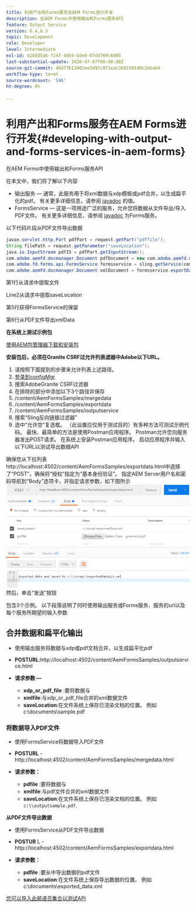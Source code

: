 ```yaml
---
title: 利用产出和Forms服务在AEM Forms进行开发
description: 在AEM Forms中使用输出和Forms服务API
feature: Output Service
version: 6.4,6.5
topic: Development
role: Developer
level: Intermediate
exl-id: d268d5d6-f24f-4db9-b8e0-07dd769c6005
last-substantial-update: 2020-07-07T00:00:00Z
source-git-commit: 46df7b13401ee3497c871eac3b8158148c2e6a04
workflow-type: tm+mt
source-wordcount: '596'
ht-degree: 0%

---
```


# 利用产出和Forms服务在AEM Forms进行开发{#developing-with-output-and-forms-services-in-aem-forms}

在AEM Forms中使用输出和Forms服务API

在本文中，我们将了解以下内容

* 输出服务 — 通常，此服务用于将xml数据与xdp模板或pdf合并，以生成扁平化的pdf。 有关更多详细信息，请参阅 [javadoc](https://helpx.adobe.com/experience-manager/6-5/forms/javadocs/index.html?com/adobe/fd/output/api/OutputService.html) 的值。
* FormsService — 这是一项用途广泛的服务，允许您将数据从文件导出/导入PDF文件。 有关更多详细信息，请参阅 [javadoc](https://developer.adobe.com/experience-manager/reference-materials/6-5/forms/javadocs/com/adobe/fd/forms/api/FormsService.html) 为Forms服务。


以下代码片段从PDF文件导出数据

```java
javax.servlet.http.Part pdfPart = request.getPart("pdffile");
String filePath = request.getParameter("saveLocation");
java.io.InputStream pdfIS = pdfPart.getInputStream();
com.adobe.aemfd.docmanager.Document pdfDocument = new com.adobe.aemfd.docmanager.Document(pdfIS);
com.adobe.fd.forms.api.FormsService formsservice = sling.getService(com.adobe.fd.forms.api.FormsService.class);
com.adobe.aemfd.docmanager.Document xmlDocument = formsservice.exportData(pdfDocument,com.adobe.fd.forms.api.DataFormat.Auto);
```

第1行从请求中提取文件

Line2从请求中提取saveLocation

第5行获得FormsService的保留

第6行从PDF文件导出xmlData

**在系统上测试示例包**

[使用AEM包管理器下载和安装包](assets/outputandformsservice.zip)




**安装包后，必须在Granite CSRF过允许列表滤器中Adobe以下URL。**

1. 请按照下面提到的步骤来允许列表上述路径。
1. [登录到configMgr](http://localhost:4502/system/console/configMgr)
1. 搜索AdobeGranite CSRF过滤器
1. 在排除的部分中添加以下3个路径并保存
1. /content/AemFormsSamples/mergedata
1. /content/AemFormsSamples/exportdata
1. /content/AemFormsSamples/outputservice
1. 搜索“Sling反向链接过滤器”
1. 选中“允许空”复选框。 （此设置应仅用于测试目的）有多种方法可测试示例代码。 最快、最简单的方法是使用Postman应用程序。 Postman允许您向服务器发出POST请求。 在系统上安装Postman应用程序。
启动应用程序并输入以下URL以测试导出数据API

确保您从下拉列表http://localhost:4502/content/AemFormsSamples/exportdata.html中选择了“POST”。确保将“授权”指定为“基本身份验证”。 指定AEM Server用户名和密码导航到“Body”选项卡，并指定请求参数，如下图所示
![导出](assets/postexport.png)
然后，单击“发送”按钮

包含3个示例。 以下段落说明了何时使用输出服务或Forms服务、服务的url以及每个服务所期望的输入参数

## 合并数据和扁平化输出

* 使用输出服务将数据与xdp或pdf文档合并，以生成扁平化pdf
* **POSTURL**:http://localhost:4502/content/AemFormsSamples/outputservice.html
* **请求参数 —**

   * **xdp_or_pdf_file** :要将数据与
   * **xmlfile**:与xdp_or_pdf_file合并的xml数据文件
   * **saveLocation**:在文件系统上保存已渲染文档的位置。 例如c:\\documents\\sample.pdf

### 将数据导入PDF文件

* 使用FormsService将数据导入PDF文件
* **POSTURL** - http://localhost:4502/content/AemFormsSamples/mergedata.html
* **请求参数：**

   * **pdfile** :要将数据与
   * **xmlfile**:与pdf文件合并的xml数据文件
   * **saveLocation**:在文件系统上保存已渲染文档的位置。 例如 `c:\\outputsample.pdf`.

**从PDF文件导出数据**
* 使用FormsService从PDF文件导出数据
* **POSTUR** L - http://localhost:4502/content/AemFormsSamples/exportdata.html
* **请求参数：**

   * **pdfile** :要从中导出数据的pdf文件
   * **saveLocation**:在文件系统上保存导出数据的位置。 例如c:\\documents\\exported_data.xml

[您可以导入此邮递员集合以测试API](assets/document-services-postman-collection.json)
